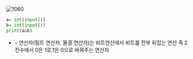 

![1060](C:\Users\sky\AppData\Roaming\Typora\typora-user-images\image-20200424181239066.png)

```python
a= int(input())
b= int(input())
print(a&b)
```

- `~` 연산자(틸트 연산자, 물결 연산자)는 비트연산에서 비트를 전부
  뒤집는 연산 즉 2진수에서 0은 1로,1은 0으로 바꿔주는 연산자

